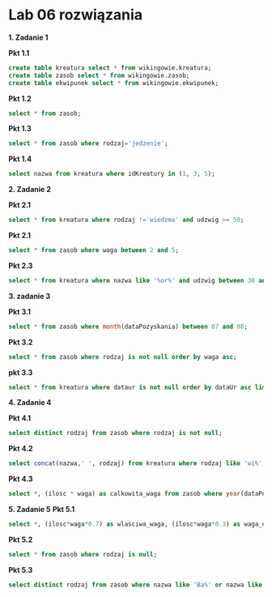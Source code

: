 # Lab 06 rozwiązania
**1. Zadanie 1**

**Pkt 1.1**
```sql
create table kreatura select * from wikingowie.kreatura; 
create table zasob select * from wikingowie.zasob;
create table ekwipunek select * from wikingowie.ekwipunek;
```

**Pkt 1.2** 
```sql
select * from zasob;
```

**Pkt 1.3**
```sql
select * from zasob where rodzaj='jedzenie';
```

**Pkt 1.4**
```sql
select nazwa from kreatura where idKreatury in (1, 3, 5);
```

**2. Zadanie 2**

**Pkt 2.1**
```sql
select * from kreatura where rodzaj !='wiedzma' and udzwig >= 50;
```

**Pkt 2.1**
```sql
select * from zasob where waga between 2 and 5;
```

**Pkt 2.3** 
```sql
select * from kreatura where nazwa like '%or%' and udzwig between 30 and 70;
```

**3. zadanie 3** 

**Pkt 3.1**
```sql
select * from zasob where month(dataPozyskania) between 07 and 08;
```

**Pkt 3.2**
```sql
select * from zasob where rodzaj is not null order by waga asc;
```

**pkt 3.3**
```sql
select * from kreatura where dataur is not null order by dataUr asc limit 5;
```

**4. Zadanie 4**

**Pkt 4.1**
```sql
select distinct rodzaj from zasob where rodzaj is not null;
```

**Pkt 4.2**
```sql
select concat(nazwa,' ', rodzaj) from kreatura where rodzaj like 'wi%'; #concat() laczy wartosci
```

**Pkt 4.3**
```sql
select *, (ilosc * waga) as calkowita_waga from zasob where year(dataPozyskania) between 2000 and 2007;
```


**5. Zadanie 5**
**Pkt 5.1**
```sql
select *, (ilosc*waga*0.7) as wlasciwa_waga, (ilosc*waga*0.3) as waga_odpadkow from zasob where rodzaj='jedzenie';
```

**Pkt 5.2**
```sql
select * from zasob where rodzaj is null;
```

**Pkt 5.3**
```sql
select distinct rodzaj from zasob where nazwa like 'Ba%' or nazwa like '%a' and rodzaj is not null order by rodzaj asc;
```


